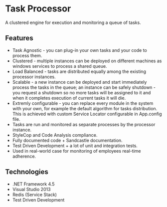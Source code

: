 # Task Processor

A clustered engine for execution and monitoring a queue of tasks.

## Features

* Task Agnostic - you can plug-in your own tasks and your code to process them.
* Clustered - multiple instances can be deployed on different machines as windows services to process a shared queue. 
* Load Balanced - tasks are distributed equally among the existing processor instances.
* Scalable - a new instance can be deployed and start immediately process the tasks in the queue; an instance can be safely shutdown - you request a shutdown so no more tasks will be assigned to it and when it completes execution of current tasks it will die.
* Extremly configurable - you can replace every module in the system with your own, for example the default algorithm for tasks distribution. This is achieved with custom Service Locator configurable in App.config file.
* Tasks are run and monitored as separate processes by the processor instance.
* StyleCop and Code Analysis compliance.
* Fully documented code + Sandcastle documentation.
* Test Driven Development + a lot of unit and integration tests.
* Used in real-world case for monitoring of employees real-time adherence.

## Technologies

* .NET Framework 4.5
* Visual Studio 2013
* Redis (Service Stack)
* Test Driven Development
